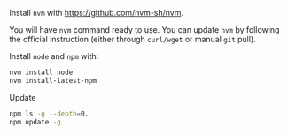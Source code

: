 Install `nvm` with https://github.com/nvm-sh/nvm.

You will have `nvm` command ready to use. You can update `nvm` by following the official instruction (either through `curl/wget` or manual `git` pull).

Install `node` and `npm` with:
```bash
nvm install node
nvm install-latest-npm
```

Update 
```bash
npm ls -g --depth=0.
npm update -g
```

